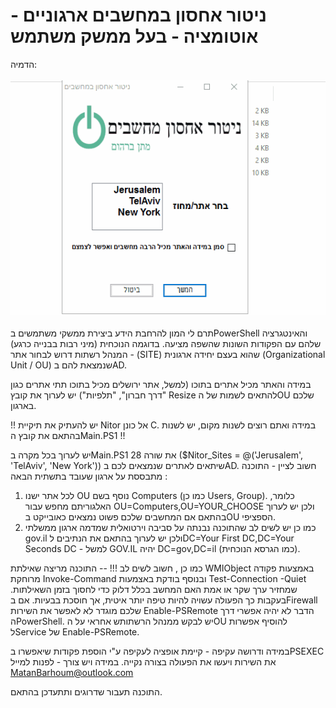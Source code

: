 # ניטור אחסון במחשבים ארגוניים - אוטומציה - בעל ממשק משתמש

הדמיה:
<br><br>
<img src="Example.gif">
<br><br>
תרם לי המון להרחבת הידע ביצירת ממשקי משתמשים בPowerShell והאינטגרציה שלהם עם הפקודות השונות שהשפה מציעה. בדוגמה הנוכחית (מיני רבות בבנייה כרגע) - המנהל רשתות דרוש לבחור אתר (SITE) שהוא בעצם יחידה ארגונית (Organizational Unit / OU) שנמצאת להם בAD. 

במידה והאתר מכיל אתרים בתוכו (למשל, אתר ירושלים מכיל בתוכו תתי אתרים כגון "דרך חברון", "תלפיות") יש לערוך את קובץ Resize להתאים לשמות של הOU שלכם בארגון.

 !! יש להעתיק את תיקיית Nitor אל כונן C. במידה ואתם רוצים לשנות מקום, יש לשנות בהתאם את קובץ הMain.PS1 !!
 
יש לערוך בכל מקרה בMain.PS1 את שורה 28 ($Nitor_Sites = @('Jerusalem', 'TelAviv', 'New York')) שיתאים לאתרים שנמצאים לכם בAD. חשוב לציין - התוכנה מתבססת על ארגון שעובד בתשתית הבאה : 
1. לכל אתר ישנו OU נוסף בשם Computers (כמו כן Users, Group). כלומר, האלגוריתם מחפש עבור OU=Computers,OU=YOUR_CHOOSE ולכן יש לערוך בהתאם אם המחשבים שלכם פשוט נמצאים כאובייקט בOU הספציפי. 
2. כמו כן יש לשים לב שהתוכנה נבנתה על סביבה וירטואלית שמדמה ארגון ממשלתי gov.il ולכן יש לערוך בהתאם את הנתיבים לDC=Your First DC,DC=Your Seconds DC - למשל GOV.IL יהיה DC=gov,DC=il (כמו הגרסא הנוכחית).


כמו כן , חשוב לשים לב !!! -- 
התוכנה מריצה שאילתת WMIObject באמצעות פקודה מרוחקת Invoke-Command ובנוסף בודקת באצמעות Test-Connection -Quiet שמחזיר ערך שקר או אמת האם המחשב בכלל דלוק כדי לחסוך בזמן השאילתות. בעקבות כך הפעולה עשויה להיות טיפה יותר איטית, אך חוסכת בבעיות. אם בFirewall שלכם מוגדר לא לאפשר את השירות Enable-PSRemote הדבר לא יהיה אפשרי דרך הPowerShell. יש לבקש ממנהל הרשתותש אחראי על הOU להוסיף אפשרות לService של Enable-PSRemote.

במידה ודרושה עקיפה - קיימת אופציה לעקיפה ע"י הוספת פקודות שיאפשרו בPSEXEC את השירות ויעשו את הפעולה בצורה נקייה. 
במידה ויש צורך - לפנות למייל MatanBarhoum@outlook.com

התוכנה תעבור שדרוגים ותתעדכן בהתאם.
